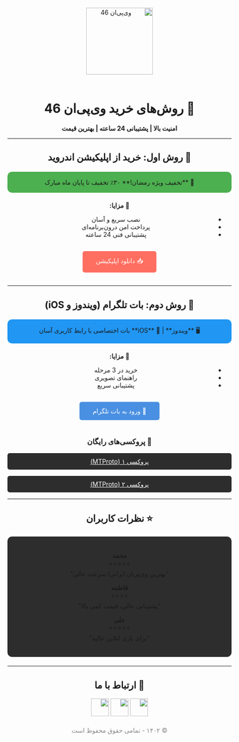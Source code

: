 <div dir="rtl" align="center">

<img src="https://hair-engine.com/2/logo(BlackYellow).jpg" alt="وی‌پی‌ان 46" width="150" style="margin: 20px 0">

# 🛒 روش‌های خرید وی‌پی‌ان 46

**امنیت بالا | پشتیبانی 24 ساعته | بهترین قیمت**

---

## 📱 روش اول: خرید از اپلیکیشن اندروید

<div style="background: #4CAF50; padding: 15px; border-radius: 10px; margin: 20px 0">
🎉 **تخفیف ویژه رمضان!**  
۳۰٪ تخفیف تا پایان ماه مبارک
</div>

🔹 **مزایا:**  
- نصب سریع و آسان  
- پرداخت امن درون‌برنامه‌ای  
- پشتیبانی فنی 24 ساعته  

<a href="http://ewy.zuh.temporary.site/website_1a057572" style="
    display: inline-block;
    background: #ff6f61;
    color: white;
    padding: 12px 30px;
    border-radius: 5px;
    text-decoration: none;
    margin: 15px 0;
">
📥 دانلود اپلیکیشن
</a>

---

## 🤖 روش دوم: بات تلگرام (ویندوز و iOS)

<div style="background: #2196F3; padding: 15px; border-radius: 10px; margin: 20px 0">
🖥️ **ویندوز** | 📱 **iOS**  
بات اختصاصی با رابط کاربری آسان
</div>

🔹 **مزایا:**  
- خرید در 3 مرحله  
- راهنمای تصویری  
- پشتیبانی سریع  

<a href="https://t.me/VPN46BOT" style="
    display: inline-block;
    background: #4a90e2;
    color: white;
    padding: 12px 30px;
    border-radius: 5px;
    text-decoration: none;
    margin: 15px 0;
">
🔗 ورود به بات تلگرام
</a>

### 🔄 پروکسی‌های رایگان
<a href="LINK1" style="
    display: block;
    background: #2d2d2d;
    color: white;
    padding: 10px;
    border-radius: 5px;
    margin: 10px 0;
">پروکسی ۱ (MTProto)</a>

<a href="LINK2" style="
    display: block;
    background: #2d2d2d;
    color: white;
    margin: 10px 0;
    padding: 10px;
    border-radius: 5px;
">پروکسی ۲ (MTProto)</a>

---

## ⭐ نظرات کاربران

<div style="background: #2d2d2d; padding: 20px; border-radius: 10px; margin: 20px 0">

**محمد**  
⭐⭐⭐⭐⭐  
"بهترین وی‌پی‌ان ایرانی! سرعت عالی"

**فاطمه**  
⭐⭐⭐⭐  
"پشتیبانی عالی، قیمت کمی بالا"

**علی**  
⭐⭐⭐⭐⭐  
"برای بازی انلاین عالیه"

</div>

---

## 📲 ارتباط با ما

<a href="https://instagram.com/vpn46"><img src="https://img.icons8.com/fluency/48/instagram-new.png" width="40"></a>
<a href="https://t.me/VPN46BOT"><img src="https://img.icons8.com/color/48/telegram-app--v1.png" width="40"></a>
<a href="https://twitter.com/vpn46"><img src="https://img.icons8.com/color/48/twitter--v1.png" width="40"></a>

<p style="color: #888; margin-top: 20px">© ۱۴۰۲ - تمامی حقوق محفوظ است</p>

</div>
